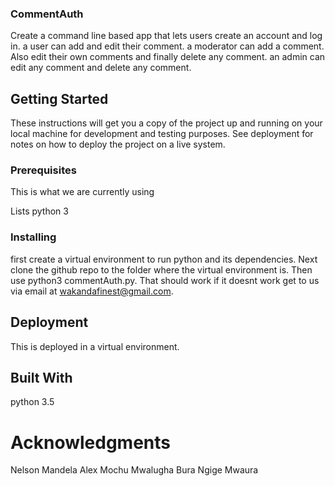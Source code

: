 ### CommentAuth
Create a command line based app that lets users create an account and log in.
a user can add and edit their comment.
a moderator can add a comment. Also edit their own comments and finally delete any comment.
an admin can edit any comment and delete any comment. 

## Getting Started

These instructions will get you a copy of the project up and running on your local machine for development and testing purposes. See deployment for notes on how to deploy the project on a live system.

### Prerequisites

This is what we are currently using


Lists
python 3


### Installing
first create a virtual environment to run python and its dependencies. Next clone the github repo to the folder where the virtual environment is. Then use python3 commentAuth.py. That should work if it doesnt work get to us via email at wakandafinest@gmail.com. 

## Deployment
This is deployed in a virtual environment.

## Built With

python 3.5


# Acknowledgments
Nelson Mandela 
Alex Mochu
Mwalugha Bura
Ngige Mwaura
